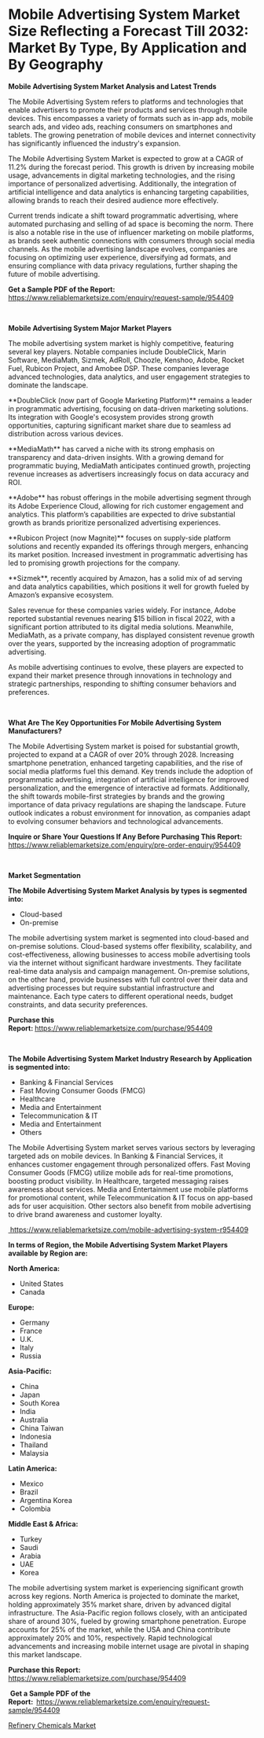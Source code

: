 <p><h1>Mobile Advertising System Market Size Reflecting a Forecast Till 2032: Market By Type, By Application and By Geography</h1></p><p><strong>Mobile Advertising System Market Analysis and Latest Trends</strong></p>
<p><p>The Mobile Advertising System refers to platforms and technologies that enable advertisers to promote their products and services through mobile devices. This encompasses a variety of formats such as in-app ads, mobile search ads, and video ads, reaching consumers on smartphones and tablets. The growing penetration of mobile devices and internet connectivity has significantly influenced the industry's expansion.</p><p>The Mobile Advertising System Market is expected to grow at a CAGR of 11.2% during the forecast period. This growth is driven by increasing mobile usage, advancements in digital marketing technologies, and the rising importance of personalized advertising. Additionally, the integration of artificial intelligence and data analytics is enhancing targeting capabilities, allowing brands to reach their desired audience more effectively.</p><p>Current trends indicate a shift toward programmatic advertising, where automated purchasing and selling of ad space is becoming the norm. There is also a notable rise in the use of influencer marketing on mobile platforms, as brands seek authentic connections with consumers through social media channels. As the mobile advertising landscape evolves, companies are focusing on optimizing user experience, diversifying ad formats, and ensuring compliance with data privacy regulations, further shaping the future of mobile advertising.</p></p>
<p><strong>Get a Sample PDF of the Report:&nbsp;</strong> <a href="https://www.reliablemarketsize.com/enquiry/request-sample/954409?utm_campaign=2442&utm_medium=2&utm_source=Github&utm_content=ia&utm_term=07032025&utm_id=mobile-advertising-system">https://www.reliablemarketsize.com/enquiry/request-sample/954409</a></p>
<p>&nbsp;</p>
<p><strong>Mobile Advertising System Major Market Players</strong></p>
<p><p>The mobile advertising system market is highly competitive, featuring several key players. Notable companies include DoubleClick, Marin Software, MediaMath, Sizmek, AdRoll, Choozle, Kenshoo, Adobe, Rocket Fuel, Rubicon Project, and Amobee DSP. These companies leverage advanced technologies, data analytics, and user engagement strategies to dominate the landscape.</p><p>**DoubleClick (now part of Google Marketing Platform)** remains a leader in programmatic advertising, focusing on data-driven marketing solutions. Its integration with Google's ecosystem provides strong growth opportunities, capturing significant market share due to seamless ad distribution across various devices.</p><p>**MediaMath** has carved a niche with its strong emphasis on transparency and data-driven insights. With a growing demand for programmatic buying, MediaMath anticipates continued growth, projecting revenue increases as advertisers increasingly focus on data accuracy and ROI.</p><p>**Adobe** has robust offerings in the mobile advertising segment through its Adobe Experience Cloud, allowing for rich customer engagement and analytics. This platform’s capabilities are expected to drive substantial growth as brands prioritize personalized advertising experiences.</p><p>**Rubicon Project (now Magnite)** focuses on supply-side platform solutions and recently expanded its offerings through mergers, enhancing its market position. Increased investment in programmatic advertising has led to promising growth projections for the company.</p><p>**Sizmek**, recently acquired by Amazon, has a solid mix of ad serving and data analytics capabilities, which positions it well for growth fueled by Amazon’s expansive ecosystem.</p><p>Sales revenue for these companies varies widely. For instance, Adobe reported substantial revenues nearing $15 billion in fiscal 2022, with a significant portion attributed to its digital media solutions. Meanwhile, MediaMath, as a private company, has displayed consistent revenue growth over the years, supported by the increasing adoption of programmatic advertising.</p><p>As mobile advertising continues to evolve, these players are expected to expand their market presence through innovations in technology and strategic partnerships, responding to shifting consumer behaviors and preferences.</p></p>
<p>&nbsp;</p>
<p><strong>What Are The Key Opportunities For Mobile Advertising System Manufacturers?</strong></p>
<p><p>The Mobile Advertising System market is poised for substantial growth, projected to expand at a CAGR of over 20% through 2028. Increasing smartphone penetration, enhanced targeting capabilities, and the rise of social media platforms fuel this demand. Key trends include the adoption of programmatic advertising, integration of artificial intelligence for improved personalization, and the emergence of interactive ad formats. Additionally, the shift towards mobile-first strategies by brands and the growing importance of data privacy regulations are shaping the landscape. Future outlook indicates a robust environment for innovation, as companies adapt to evolving consumer behaviors and technological advancements.</p></p>
<p><strong>Inquire or Share Your Questions If Any Before Purchasing This Report:</strong> <a href="https://www.reliablemarketsize.com/enquiry/pre-order-enquiry/954409?utm_campaign=2442&utm_medium=2&utm_source=Github&utm_content=ia&utm_term=07032025&utm_id=mobile-advertising-system">https://www.reliablemarketsize.com/enquiry/pre-order-enquiry/954409</a></p>
<p>&nbsp;</p>
<p><strong>Market Segmentation</strong></p>
<p><strong>The Mobile Advertising System Market Analysis by types is segmented into:</strong></p>
<p><ul><li>Cloud-based</li><li>On-premise</li></ul></p>
<p><p>The mobile advertising system market is segmented into cloud-based and on-premise solutions. Cloud-based systems offer flexibility, scalability, and cost-effectiveness, allowing businesses to access mobile advertising tools via the internet without significant hardware investments. They facilitate real-time data analysis and campaign management. On-premise solutions, on the other hand, provide businesses with full control over their data and advertising processes but require substantial infrastructure and maintenance. Each type caters to different operational needs, budget constraints, and data security preferences.</p></p>
<p><strong>Purchase this Report:&nbsp;</strong><a href="https://www.reliablemarketsize.com/purchase/954409?utm_campaign=2442&utm_medium=2&utm_source=Github&utm_content=ia&utm_term=07032025&utm_id=mobile-advertising-system">https://www.reliablemarketsize.com/purchase/954409</a></p>
<p>&nbsp;</p>
<p><strong>The Mobile Advertising System Market Industry Research by Application is segmented into:</strong></p>
<p><ul><li>Banking & Financial Services</li><li>Fast Moving Consumer Goods (FMCG)</li><li>Healthcare</li><li>Media and Entertainment</li><li>Telecommunication & IT</li><li>Media and Entertainment</li><li>Others</li></ul></p>
<p><p>The Mobile Advertising System market serves various sectors by leveraging targeted ads on mobile devices. In Banking & Financial Services, it enhances customer engagement through personalized offers. Fast Moving Consumer Goods (FMCG) utilize mobile ads for real-time promotions, boosting product visibility. In Healthcare, targeted messaging raises awareness about services. Media and Entertainment use mobile platforms for promotional content, while Telecommunication & IT focus on app-based ads for user acquisition. Other sectors also benefit from mobile advertising to drive brand awareness and customer loyalty.</p></p>
<p><a href="https://www.reliablemarketsize.com/mobile-advertising-system-r954409?utm_campaign=2442&utm_medium=2&utm_source=Github&utm_content=ia&utm_term=07032025&utm_id=mobile-advertising-system">&nbsp;https://www.reliablemarketsize.com/mobile-advertising-system-r954409</a></p>
<p><strong>In terms of Region, the Mobile Advertising System Market Players available by Region are:</strong></p>
<p>
    <p> <strong> North America: </strong>
        <ul>
            <li>United States</li>
            <li>Canada</li>
        </ul>
        </p> 
    <p> <strong> Europe: </strong>
        <ul>
            <li>Germany</li>
            <li>France</li>
            <li>U.K.</li>
            <li>Italy</li>
            <li>Russia</li>
        </ul>
        </p> 
    <p> <strong> Asia-Pacific: </strong>
        <ul>
            <li>China</li>
            <li>Japan</li>
            <li>South Korea</li>
            <li>India</li>
            <li>Australia</li>
            <li>China Taiwan</li>
            <li>Indonesia</li>
            <li>Thailand</li>
            <li>Malaysia</li>
        </ul>
        </p> 
    <p> <strong> Latin America: </strong>
        <ul>
            <li>Mexico</li>
            <li>Brazil</li>
            <li>Argentina Korea</li>
            <li>Colombia</li>
        </ul>
        </p> 
    <p> <strong> Middle East & Africa: </strong>
        <ul>
            <li>Turkey</li>
            <li>Saudi</li>
            <li>Arabia</li>
            <li>UAE</li>
            <li>Korea</li>
        </ul>
    </p>
    </p>
<p><p>The mobile advertising system market is experiencing significant growth across key regions. North America is projected to dominate the market, holding approximately 35% market share, driven by advanced digital infrastructure. The Asia-Pacific region follows closely, with an anticipated share of around 30%, fueled by growing smartphone penetration. Europe accounts for 25% of the market, while the USA and China contribute approximately 20% and 10%, respectively. Rapid technological advancements and increasing mobile internet usage are pivotal in shaping this market landscape.</p></p>
<p><strong>Purchase this Report: </strong><a href="https://www.reliablemarketsize.com/purchase/954409?utm_campaign=2442&utm_medium=2&utm_source=Github&utm_content=ia&utm_term=07032025&utm_id=mobile-advertising-system">https://www.reliablemarketsize.com/purchase/954409</a></p>
<p>&nbsp;<strong>Get a Sample PDF of the Report:&nbsp;&nbsp;</strong><a href="https://www.reliablemarketsize.com/enquiry/request-sample/954409?utm_campaign=2442&utm_medium=2&utm_source=Github&utm_content=ia&utm_term=07032025&utm_id=mobile-advertising-system">https://www.reliablemarketsize.com/enquiry/request-sample/954409</a></p>
<p><strong></strong></p>
<p><p><a href="https://github.com/NargisHussain432/Market-Research-Report-List-1/blob/main/refinery-chemicals-market.md?utm_campaign=2442&utm_medium=2&utm_source=Github&utm_content=ia&utm_term=07032025&utm_id=mobile-advertising-system">Refinery Chemicals Market</a></p></p>